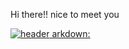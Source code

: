 Hi there!! nice to meet you

[![header](https://capsule-render.vercel.app/api?type=wave&color=auto&height=300&section=header&text=capsule%20render&fontSize=90)
arkdown:](https://capsule-render.vercel.app/api?)
